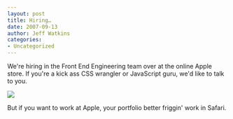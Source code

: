 ```yaml
---
layout: post
title: Hiring…
date: 2007-09-13
author: Jeff Watkins
categories:
- Uncategorized
---
```


We're hiring in the Front End Engineering team over at the online Apple store. If you're a kick ass CSS wrangler or JavaScript guru, we'd like to talk to you.

<div class="figure"><img class="photo" src="http://nerd.metrocat.org/wp-content/uploads/2007/09/portfolio-failure.png"  ></div>

But if you want to work at Apple, your portfolio better friggin' work in Safari.